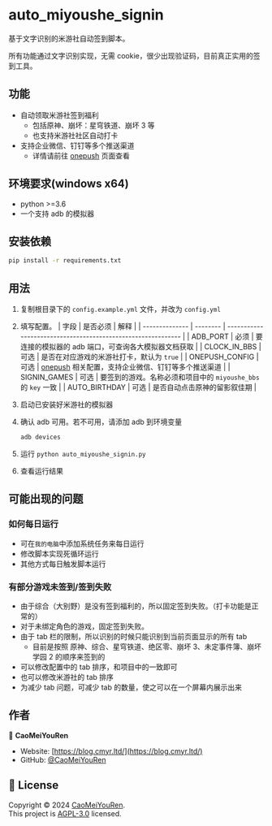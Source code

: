 # auto_miyoushe_signin

基于文字识别的米游社自动签到脚本。

所有功能通过文字识别实现，无需 cookie，很少出现验证码，目前真正实用的签到工具。

## 功能
- 自动领取米游社签到福利
  - 包括原神、崩坏：星穹铁道、崩坏 3 等
  - 也支持米游社社区自动打卡
- 支持企业微信、钉钉等多个推送渠道
  - 详情请前往 [onepush](https://github.com/y1ndan/onepush) 页面查看

## 环境要求(windows x64)

- python >=3.6
- 一个支持 adb 的模拟器

## 安装依赖

```sh
pip install -r requirements.txt
```

## 用法

1. 复制根目录下的 `config.example.yml` 文件，并改为 `config.yml`
2. 填写配置。
| 字段           | 是否必须 | 解释                                                         |
| -------------- | -------- | ------------------------------------------------------------ |
| ADB_PORT       | 必须     | 要连接的模拟器的 adb 端口，可查询各大模拟器文档获取          |
| CLOCK_IN_BBS   | 可选     | 是否在对应游戏的米游社打卡，默认为 `true`                    |
| ONEPUSH_CONFIG | 可选     | [onepush](https://github.com/y1ndan/onepush) 相关配置，支持企业微信、钉钉等多个推送渠道 |
| SIGNIN_GAMES   | 可选     | 要签到的游戏。名称必须和项目中的 `miyoushe_bbs` 的 `key` 一致 |
| AUTO_BIRTHDAY  | 可选     | 是否自动点击原神的留影叙佳期                                 |
3. 启动已安装好米游社的模拟器

4. 确认 adb 可用。若不可用，请添加 adb 到环境变量

   ```sh
   adb devices
   ```
5. 运行 `python auto_miyoushe_signin.py`
6. 查看运行结果

## 可能出现的问题

### 如何每日运行

- 可在`我的电脑`中添加系统任务来每日运行
- 修改脚本实现死循环运行
- 其他方式每日触发脚本运行

### 有部分游戏未签到/签到失败

- 由于综合（大别野）是没有签到福利的，所以固定签到失败。（打卡功能是正常的）
- 对于未绑定角色的游戏，固定签到失败。
- 由于 tab 栏的限制，所以识别的时候只能识别到当前页面显示的所有 tab
  - 目前是按照 原神、综合、星穹铁道、绝区零、崩坏 3、未定事件簿、崩坏学园 2 的顺序来签到的
- 可以修改配置中的 tab 排序，和项目中的一致即可
- 也可以修改米游社的 tab 排序
- 为减少 tab 问题，可减少 tab 的数量，使之可以在一个屏幕内展示出来

## 作者


👤 **CaoMeiYouRen**

* Website: [https://blog.cmyr.ltd/](https://blog.cmyr.ltd/)
* GitHub: [@CaoMeiYouRen](https://github.com/CaoMeiYouRen)

## 📝 License

Copyright © 2024 [CaoMeiYouRen](https://github.com/CaoMeiYouRen).<br />
This project is [AGPL-3.0](https://github.com/CaoMeiYouRen/auto_miyoushe_signin/blob/master/LICENSE) licensed.
